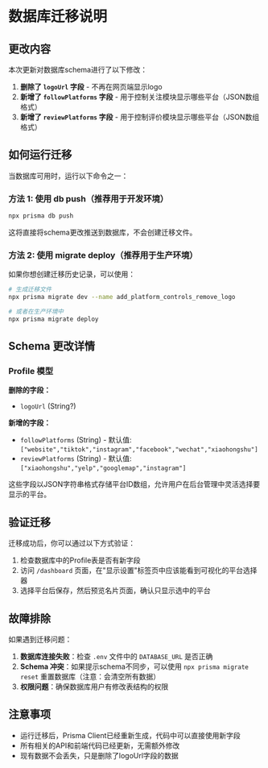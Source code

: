 # 数据库迁移说明

## 更改内容

本次更新对数据库schema进行了以下修改：

1. **删除了 `logoUrl` 字段** - 不再在网页端显示logo
2. **新增了 `followPlatforms` 字段** - 用于控制关注模块显示哪些平台（JSON数组格式）
3. **新增了 `reviewPlatforms` 字段** - 用于控制评价模块显示哪些平台（JSON数组格式）

## 如何运行迁移

当数据库可用时，运行以下命令之一：

### 方法 1: 使用 db push（推荐用于开发环境）

```bash
npx prisma db push
```

这将直接将schema更改推送到数据库，不会创建迁移文件。

### 方法 2: 使用 migrate deploy（推荐用于生产环境）

如果你想创建迁移历史记录，可以使用：

```bash
# 生成迁移文件
npx prisma migrate dev --name add_platform_controls_remove_logo

# 或者在生产环境中
npx prisma migrate deploy
```

## Schema 更改详情

### Profile 模型

**删除的字段：**

- `logoUrl` (String?)

**新增的字段：**

- `followPlatforms` (String) - 默认值: `["website","tiktok","instagram","facebook","wechat","xiaohongshu"]`
- `reviewPlatforms` (String) - 默认值: `["xiaohongshu","yelp","googlemap","instagram"]`

这些字段以JSON字符串格式存储平台ID数组，允许用户在后台管理中灵活选择要显示的平台。

## 验证迁移

迁移成功后，你可以通过以下方式验证：

1. 检查数据库中的Profile表是否有新字段
2. 访问 `/dashboard` 页面，在"显示设置"标签页中应该能看到可视化的平台选择器
3. 选择平台后保存，然后预览名片页面，确认只显示选中的平台

## 故障排除

如果遇到迁移问题：

1. **数据库连接失败**：检查 `.env` 文件中的 `DATABASE_URL` 是否正确
2. **Schema 冲突**：如果提示schema不同步，可以使用 `npx prisma migrate reset` 重置数据库（注意：会清空所有数据）
3. **权限问题**：确保数据库用户有修改表结构的权限

## 注意事项

- 运行迁移后，Prisma Client已经重新生成，代码中可以直接使用新字段
- 所有相关的API和前端代码已经更新，无需额外修改
- 现有数据不会丢失，只是删除了logoUrl字段的数据
